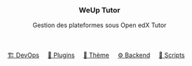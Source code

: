 <br/>
<div align="center">

<h3 align="center">WeUp Tutor</h3>
<p align="center">
Gestion des plateformes sous Open edX Tutor 
<br/>
<br/>
<br/>
<br/>
<a href="https://github.com/WeUp-Tutor/weup-tutor-devops">🏗️ DevOps</a>&nbsp;&nbsp;&nbsp;&nbsp;
<a href="https://github.com/WeUp-Tutor/weup-plugins">🧩 Plugins</a>&nbsp;&nbsp;&nbsp;&nbsp;
<a href="https://github.com/WeUp-Tutor/weup-tutor-indigo">🎨 Thème</a>&nbsp;&nbsp;&nbsp;&nbsp;
<a href="https://github.com/WeUp-Tutor/weup-tutor-edx-platform">⚙️ Backend</a>&nbsp;&nbsp;&nbsp;&nbsp;
<a href="https://github.com/WeUp-Tutor/tutor-scripts">📃 Scripts</a>&nbsp;&nbsp;&nbsp;&nbsp;
</p>
</div>
